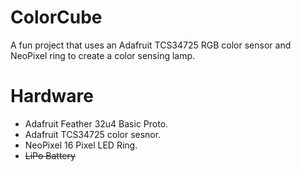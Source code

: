 # ColorCube
A fun project that uses an Adafruit TCS34725 RGB color sensor and NeoPixel ring to create a color sensing lamp.

# Hardware
* Adafruit Feather 32u4 Basic Proto.
* Adafruit TCS34725 color sesnor.
* NeoPixel 16 Pixel LED Ring.
* ~~LiPo Battery~~

